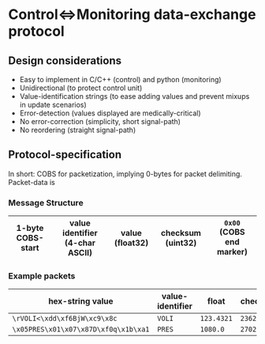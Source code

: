 # Control⇔Monitoring data-exchange protocol

## Design considerations
* Easy to implement in C/C++ (control) and python (monitoring)
* Unidirectional (to protect control unit)
* Value-identification strings (to ease adding values and prevent mixups in update scenarios)
* Error-detection (values displayed are medically-critical)
* No error-correction (simplicity, short signal-path)
* No reordering (straight signal-path)

## Protocol-specification
In short: COBS for packetization, implying 0-bytes for packet delimiting. Packet-data is 

### Message Structure
| 1-byte COBS-start | value identifier (4-char ASCII) | value (float32) | checksum (uint32) | `0x00` (COBS end marker) | 
|-------------------|---------------------------------|-----------------|-------------------|--------------------------|

### Example packets
| hex-string value | value-identifier | float | checksum |
|------------------|------------------|-------|----------|
| `\rVOLI<\xdd\xf6BjW\xc9\x8c` | `VOLI` | `123.4321` | `2362005354` |
| `\x05PRES\x01\x07\x87D\xf0q\x1b\xa1` | `PRES` | `1080.0` | `2702930416` |

